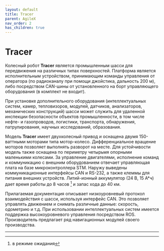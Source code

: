 ```yaml
---
layout: default
title: Tracer
parent: AgileX
nav_order: 2
has_children: true
---
```


# Tracer

Колесный робот **Tracer** является промышленным шасси для передвижения на различных типах поверхностей. Платформа является исполнительным устройством, принимающим команды управления от оператора (по радиоканалу при помощи джойстика, дальность 200 м), либо посредством CAN-шины от установленного на борт управляющего оборудования (в комплект не входит). 

При установке дополнительного оборудования (интеллектуальных систем, камер, тепловизоров, модулей, датчиков, анализаторов, механических конструкций) шасси может служить для удаленной инспекции безопасности объектов промышленности, в том числе нефте- и газопроводов, логистики, транспорта, обнаружения, патрулирования, научных исследований, образования.

Модель **Tracer** имеет двухколесный привод и оснащена двумя 150-ваттными моторами типа мотор-колесо. Дифференциальное вращение моторов позволяет выполнять разворот на месте. Для устойчивости модель также оснащена по периметру четырьмя опорными маленькими колесами. За управление двигателями, исполнение команд и коммуникацию с внешним оборудованием отвечает управляющая плата на базе микроконтроллера STM. Наружу выведены коммуникационные интерфейсы CAN и RS-232, а также клеммы для питания внешних устройств. Литий-ионный аккумулятор (24 В, 15 А*ч) дает время работы до 8 часов [^1] и запас хода до 40 км.

Прилагаемая документация описывает низкоуровневый протокол взаимодействия с шасси, используя интерфейс CAN. Это позволяет управлять движением и снимать различные данные: скорость, одометрию и т.д. 
При использовании интеллектуальных систем имеется поддержка высокоуровневого управления посредством ROS. Производитель предлагает ряд навигационных модулей своего производства.


---

[^1]: в режиме ожидания
